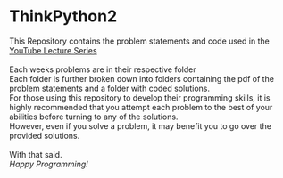 # ThinkPython2
This Repository contains the problem statements and code used in the [YouTube Lecture Series](https://www.youtube.com/watch?v=_tael7BM79s&list=PLvxLkezVc4B9ZsgXklIZVquWrrG5-Jtem&ab_channel=MusabKasbati)
<br> <br>
Each weeks problems are in their respective folder <br>
Each folder is further broken down into folders containing the pdf of the problem statements and a folder with coded solutions. <br>
For those using this repository to develop their programming skills, it is highly recommended that you attempt each problem to the best of your abilities before turning to any of the solutions. <br> 
However, even if you solve a problem, it may benefit you to go over the provided solutions. <br> <br>
With that said. <br>
_Happy Programming!_

